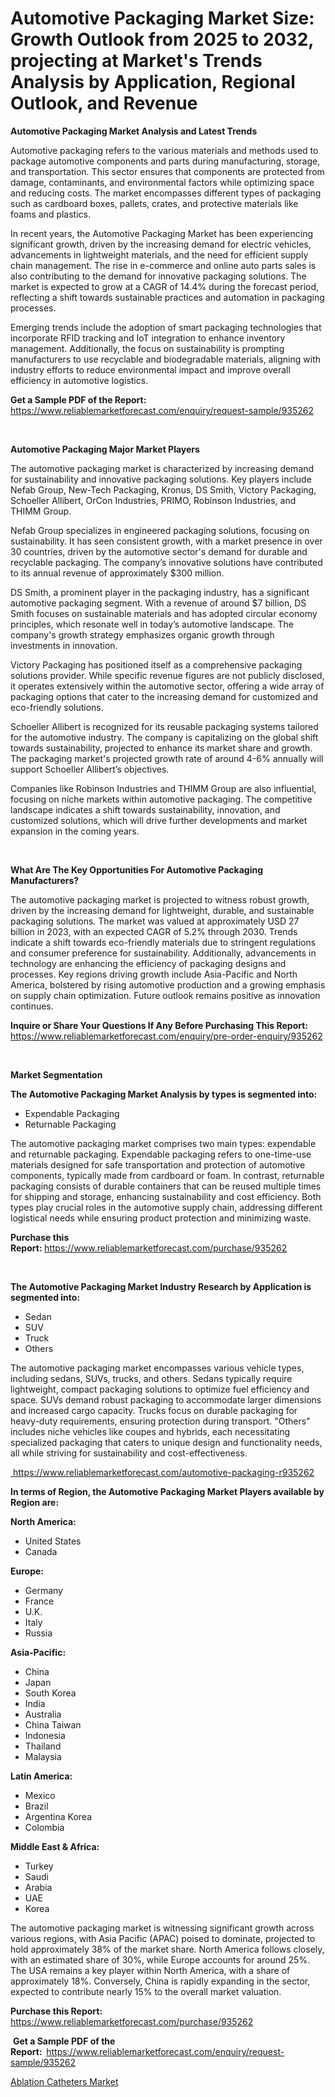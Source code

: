 <p><h1>Automotive Packaging Market Size: Growth Outlook from 2025 to 2032, projecting at Market's Trends Analysis by Application, Regional Outlook, and Revenue</h1></p><p><strong>Automotive Packaging Market Analysis and Latest Trends</strong></p>
<p><p>Automotive packaging refers to the various materials and methods used to package automotive components and parts during manufacturing, storage, and transportation. This sector ensures that components are protected from damage, contaminants, and environmental factors while optimizing space and reducing costs. The market encompasses different types of packaging such as cardboard boxes, pallets, crates, and protective materials like foams and plastics.</p><p>In recent years, the Automotive Packaging Market has been experiencing significant growth, driven by the increasing demand for electric vehicles, advancements in lightweight materials, and the need for efficient supply chain management. The rise in e-commerce and online auto parts sales is also contributing to the demand for innovative packaging solutions. The market is expected to grow at a CAGR of 14.4% during the forecast period, reflecting a shift towards sustainable practices and automation in packaging processes.</p><p>Emerging trends include the adoption of smart packaging technologies that incorporate RFID tracking and IoT integration to enhance inventory management. Additionally, the focus on sustainability is prompting manufacturers to use recyclable and biodegradable materials, aligning with industry efforts to reduce environmental impact and improve overall efficiency in automotive logistics.</p></p>
<p><strong>Get a Sample PDF of the Report:&nbsp;</strong> <a href="https://www.reliablemarketforecast.com/enquiry/request-sample/935262?utm_campaign=2308&utm_medium=2&utm_source=Github&utm_content=ia&utm_term=07032025&utm_id=automotive-packaging">https://www.reliablemarketforecast.com/enquiry/request-sample/935262</a></p>
<p>&nbsp;</p>
<p><strong>Automotive Packaging Major Market Players</strong></p>
<p><p>The automotive packaging market is characterized by increasing demand for sustainability and innovative packaging solutions. Key players include Nefab Group, New-Tech Packaging, Kronus, DS Smith, Victory Packaging, Schoeller Allibert, OrCon Industries, PRIMO, Robinson Industries, and THIMM Group.</p><p>Nefab Group specializes in engineered packaging solutions, focusing on sustainability. It has seen consistent growth, with a market presence in over 30 countries, driven by the automotive sector's demand for durable and recyclable packaging. The company’s innovative solutions have contributed to its annual revenue of approximately $300 million.</p><p>DS Smith, a prominent player in the packaging industry, has a significant automotive packaging segment. With a revenue of around $7 billion, DS Smith focuses on sustainable materials and has adopted circular economy principles, which resonate well in today’s automotive landscape. The company's growth strategy emphasizes organic growth through investments in innovation.</p><p>Victory Packaging has positioned itself as a comprehensive packaging solutions provider. While specific revenue figures are not publicly disclosed, it operates extensively within the automotive sector, offering a wide array of packaging options that cater to the increasing demand for customized and eco-friendly solutions.</p><p>Schoeller Allibert is recognized for its reusable packaging systems tailored for the automotive industry. The company is capitalizing on the global shift towards sustainability, projected to enhance its market share and growth. The packaging market's projected growth rate of around 4-6% annually will support Schoeller Allibert’s objectives.</p><p>Companies like Robinson Industries and THIMM Group are also influential, focusing on niche markets within automotive packaging. The competitive landscape indicates a shift towards sustainability, innovation, and customized solutions, which will drive further developments and market expansion in the coming years.</p></p>
<p>&nbsp;</p>
<p><strong>What Are The Key Opportunities For Automotive Packaging Manufacturers?</strong></p>
<p><p>The automotive packaging market is projected to witness robust growth, driven by the increasing demand for lightweight, durable, and sustainable packaging solutions. The market was valued at approximately USD 27 billion in 2023, with an expected CAGR of 5.2% through 2030. Trends indicate a shift towards eco-friendly materials due to stringent regulations and consumer preference for sustainability. Additionally, advancements in technology are enhancing the efficiency of packaging designs and processes. Key regions driving growth include Asia-Pacific and North America, bolstered by rising automotive production and a growing emphasis on supply chain optimization. Future outlook remains positive as innovation continues.</p></p>
<p><strong>Inquire or Share Your Questions If Any Before Purchasing This Report:</strong> <a href="https://www.reliablemarketforecast.com/enquiry/pre-order-enquiry/935262?utm_campaign=2308&utm_medium=2&utm_source=Github&utm_content=ia&utm_term=07032025&utm_id=automotive-packaging">https://www.reliablemarketforecast.com/enquiry/pre-order-enquiry/935262</a></p>
<p>&nbsp;</p>
<p><strong>Market Segmentation</strong></p>
<p><strong>The Automotive Packaging Market Analysis by types is segmented into:</strong></p>
<p><ul><li>Expendable Packaging</li><li>Returnable Packaging</li></ul></p>
<p><p>The automotive packaging market comprises two main types: expendable and returnable packaging. Expendable packaging refers to one-time-use materials designed for safe transportation and protection of automotive components, typically made from cardboard or foam. In contrast, returnable packaging consists of durable containers that can be reused multiple times for shipping and storage, enhancing sustainability and cost efficiency. Both types play crucial roles in the automotive supply chain, addressing different logistical needs while ensuring product protection and minimizing waste.</p></p>
<p><strong>Purchase this Report:&nbsp;</strong><a href="https://www.reliablemarketforecast.com/purchase/935262?utm_campaign=2308&utm_medium=2&utm_source=Github&utm_content=ia&utm_term=07032025&utm_id=automotive-packaging">https://www.reliablemarketforecast.com/purchase/935262</a></p>
<p>&nbsp;</p>
<p><strong>The Automotive Packaging Market Industry Research by Application is segmented into:</strong></p>
<p><ul><li>Sedan</li><li>SUV</li><li>Truck</li><li>Others</li></ul></p>
<p><p>The automotive packaging market encompasses various vehicle types, including sedans, SUVs, trucks, and others. Sedans typically require lightweight, compact packaging solutions to optimize fuel efficiency and space. SUVs demand robust packaging to accommodate larger dimensions and increased cargo capacity. Trucks focus on durable packaging for heavy-duty requirements, ensuring protection during transport. "Others" includes niche vehicles like coupes and hybrids, each necessitating specialized packaging that caters to unique design and functionality needs, all while striving for sustainability and cost-effectiveness.</p></p>
<p><a href="https://www.reliablemarketforecast.com/automotive-packaging-r935262?utm_campaign=2308&utm_medium=2&utm_source=Github&utm_content=ia&utm_term=07032025&utm_id=automotive-packaging">&nbsp;https://www.reliablemarketforecast.com/automotive-packaging-r935262</a></p>
<p><strong>In terms of Region, the Automotive Packaging Market Players available by Region are:</strong></p>
<p>
    <p> <strong> North America: </strong>
        <ul>
            <li>United States</li>
            <li>Canada</li>
        </ul>
        </p> 
    <p> <strong> Europe: </strong>
        <ul>
            <li>Germany</li>
            <li>France</li>
            <li>U.K.</li>
            <li>Italy</li>
            <li>Russia</li>
        </ul>
        </p> 
    <p> <strong> Asia-Pacific: </strong>
        <ul>
            <li>China</li>
            <li>Japan</li>
            <li>South Korea</li>
            <li>India</li>
            <li>Australia</li>
            <li>China Taiwan</li>
            <li>Indonesia</li>
            <li>Thailand</li>
            <li>Malaysia</li>
        </ul>
        </p> 
    <p> <strong> Latin America: </strong>
        <ul>
            <li>Mexico</li>
            <li>Brazil</li>
            <li>Argentina Korea</li>
            <li>Colombia</li>
        </ul>
        </p> 
    <p> <strong> Middle East & Africa: </strong>
        <ul>
            <li>Turkey</li>
            <li>Saudi</li>
            <li>Arabia</li>
            <li>UAE</li>
            <li>Korea</li>
        </ul>
    </p>
    </p>
<p><p>The automotive packaging market is witnessing significant growth across various regions, with Asia Pacific (APAC) poised to dominate, projected to hold approximately 38% of the market share. North America follows closely, with an estimated share of 30%, while Europe accounts for around 25%. The USA remains a key player within North America, with a share of approximately 18%. Conversely, China is rapidly expanding in the sector, expected to contribute nearly 15% to the overall market valuation.</p></p>
<p><strong>Purchase this Report: </strong><a href="https://www.reliablemarketforecast.com/purchase/935262?utm_campaign=2308&utm_medium=2&utm_source=Github&utm_content=ia&utm_term=07032025&utm_id=automotive-packaging">https://www.reliablemarketforecast.com/purchase/935262</a></p>
<p>&nbsp;<strong>Get a Sample PDF of the Report:&nbsp;&nbsp;</strong><a href="https://www.reliablemarketforecast.com/enquiry/request-sample/935262?utm_campaign=2308&utm_medium=2&utm_source=Github&utm_content=ia&utm_term=07032025&utm_id=automotive-packaging">https://www.reliablemarketforecast.com/enquiry/request-sample/935262</a></p>
<p><strong></strong></p>
<p><p><a href="https://github.com/ygfu6u/Market-Research-Report-List-1/blob/main/ablation-catheters-market.md?utm_campaign=2308&utm_medium=2&utm_source=Github&utm_content=ia&utm_term=07032025&utm_id=automotive-packaging">Ablation Catheters Market</a></p></p>